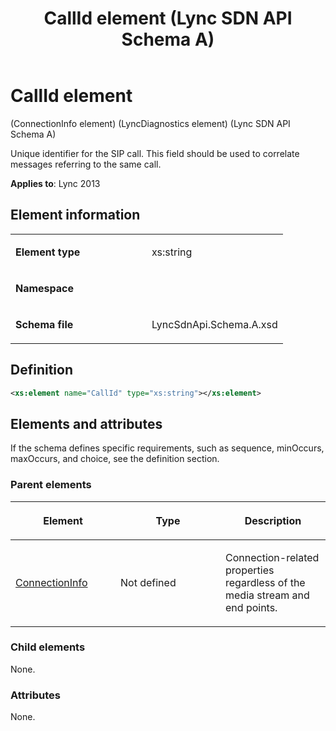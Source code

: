 ﻿---
title: CallId element (Lync SDN API Schema A)
TOCTitle: CallId element
ms:assetid: ae622b7c-6156-b3dc-d639-07aba2fd3115
ms:mtpsurl: https://msdn.microsoft.com/library/Dn455022(v=office.15)
ms:contentKeyID: 57260902
ms.date: 07/24/2014
mtps_version: v=office.15
dev_langs:
- xml
---

# CallId element 

(ConnectionInfo element) (LyncDiagnostics element) (Lync SDN API Schema A)

Unique identifier for the SIP call. This field should be used to correlate messages referring to the same call.

**Applies to**: Lync 2013  

## Element information

<table>
<colgroup>
<col style="width: 50%" />
<col style="width: 50%" />
</colgroup>
<tbody>
<tr class="odd">
<td><p><strong>Element type</strong></p></td>
<td><p>xs:string</p></td>
</tr>
<tr class="even">
<td><p><strong>Namespace</strong></p></td>
<td><p></p></td>
</tr>
<tr class="odd">
<td><p><strong>Schema file</strong></p></td>
<td><p>LyncSdnApi.Schema.A.xsd</p></td>
</tr>
</tbody>
</table>


## Definition

```xml
<xs:element name="CallId" type="xs:string"></xs:element>
```

## Elements and attributes

If the schema defines specific requirements, such as sequence, minOccurs, maxOccurs, and choice, see the definition section.

### Parent elements

<table>
<colgroup>
<col style="width: 33%" />
<col style="width: 33%" />
<col style="width: 33%" />
</colgroup>
<thead>
<tr class="header">
<th><p>Element</p></th>
<th><p>Type</p></th>
<th><p>Description</p></th>
</tr>
</thead>
<tbody>
<tr class="odd">
<td><p><a href="connectioninfo-element-lyncdiagnostics-element-lync-sdn-api-schema-a.md">ConnectionInfo</a></p></td>
<td><p>Not defined</p></td>
<td><p>Connection-related properties regardless of the media stream and end points.</p></td>
</tr>
</tbody>
</table>


### Child elements

None.

### Attributes

None.

